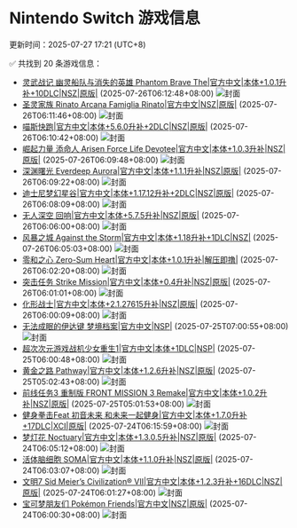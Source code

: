 # Nintendo Switch 游戏信息
更新时间：2025-07-27 17:21 (UTC+8)

✅ 共找到 20 条游戏信息：

- [灵武战记 幽灵船队与消失的英雄 Phantom Brave The|官方中文|本体+1.0.1升补+10DLC|NSZ|原版|](https://www.gamer520.com/96796.html) (2025-07-26T06:12:48+08:00)
  ![封面](https://assets.nintendo.com/image/upload/ar_16:9,c_lpad,w_1240/b_white/f_auto/q_auto/ncom/software/switch/70010000077574/8751c3672422c8b3455ae65c971e7894f5ee6730f0e8a7ae6703bee017070059)
- [圣灵家族 Rinato Arcana Famiglia Rinato|官方中文|NSZ|原版|](https://www.gamer520.com/96794.html) (2025-07-26T06:11:46+08:00)
  ![封面](https://assets.nintendo.com/image/upload/ar_16:9,c_lpad,w_1240/b_white/f_auto/q_auto/ncom/software/switch/70010000089529/768e4a578c15476feeafccbf87089ca66a7138b8a0c26c974d50c578a0a5ab03)
- [喵斯快跑|官方中文|本体+5.6.0升补+2DLC|NSZ|原版|](https://www.gamer520.com/6990.html) (2025-07-26T06:10:42+08:00)
  ![封面](https://shared.cdn.queniuqe.com/store_item_assets/steam/apps/1055810/capsule_616x353.jpg?t=1657533782)
- [崛起力量 添命人 Arisen Force Life Devotee|官方中文|本体+1.0.3升补|NSZ|原版|](https://www.gamer520.com/94947.html) (2025-07-26T06:09:48+08:00)
  ![封面](https://ig.2468c.com/2024/11/30/d2a17562d9c48.jpg)
- [深渊曙光 Everdeep Aurora|官方中文|本体+1.1.1升补|NSZ|原版|](https://www.gamer520.com/96799.html) (2025-07-26T06:09:22+08:00)
  ![封面](https://shared.cdn.queniuqe.com/store_item_assets/steam/apps/2251400/3a727123ffb3a92b0c734a84c5802a263891734a/capsule_616x353.jpg?t=1752155773)
- [迪士尼梦幻星谷|官方中文|本体+1.17.12升补+2DLC|NSZ|原版|](https://www.gamer520.com/41011.html) (2025-07-26T06:08:09+08:00)
  ![封面](https://shared.cdn.queniuqe.com/store_item_assets/steam/apps/1401590/capsule_616x353.jpg?t=1689883856)
- [无人深空 回响|官方中文|本体+5.7.5升补|NSZ|原版|](https://www.gamer520.com/42700.html) (2025-07-26T06:06:00+08:00)
  ![封面](https://img.3dmgame.com/uploads/images/news/20250327/1743038967_812780_jpg_r.jpg)
- [风暴之城 Against the Storm|官方中文|本体+1.18升补+1DLC|NSZ|](https://www.gamer520.com/95211.html) (2025-07-26T06:05:03+08:00)
  ![封面](https://shared.cdn.queniuqe.com/store_item_assets/steam/apps/1336490/capsule_616x353_schinese.jpg?t=1667293983)
- [零和之心 Zero-Sum Heart|官方中文|本体+1.0.1升补|解压即撸|](https://www.gamer520.com/96788.html) (2025-07-26T06:02:20+08:00)
  ![封面](https://assets.nintendo.com/image/upload/ar_16:9,c_lpad,w_1240/b_white/f_auto/q_auto/ncom/software/switch/70010000093151/c5c7babf6090218a53207bd379728590d144c40399af20de2538503df4383c93)
- [突击任务 Strike Mission|官方中文|本体+0.4升补|NSZ|原版|](https://www.gamer520.com/96786.html) (2025-07-26T06:01:01+08:00)
  ![封面](https://assets.nintendo.com/image/upload/ar_16:9,c_lpad,w_1240/b_white/f_auto/q_auto/ncom/software/switch/70010000085900/73e6edd1a63d676f5187dee7c947696fddd0d1f4c0008c1b8d77546ebbb3b4ef)
- [化形战士|官方中文|本体+2.1.27615升补|NSZ|原版|](https://www.gamer520.com/90843.html) (2025-07-26T06:00:09+08:00)
  ![封面](https://shared.cdn.queniuqe.com/store_item_assets/steam/apps/1430220/capsule_616x353_schinese.jpg?t=1719606933)
- [无法成眠的伊达键 梦境档案|官方中文|NSP|](https://www.gamer520.com/96744.html) (2025-07-25T07:00:55+08:00)
  ![封面](https://img-eshop.cdn.nintendo.net/i/58678ae3d4fa863e1df1e87b8119252c66e863c32ac8ce47e4a2e2b074ef151c.jpg?w=1000)
- [超次次元游戏战机少女重生1|官方中文|本体+1DLC|NSP|](https://www.gamer520.com/96684.html) (2025-07-25T06:00:48+08:00)
  ![封面](https://store.nintendo.com.hk/media/catalog/product/cache/3be328691086628caca32d01ffcc430a/f/e/fe91a0ba289b200604ad9901d5fbedb412af1bb4370cf6e0e04327491d9c914e.jpg)
- [黄金之路 Pathway|官方中文|本体+1.2.6升补|NSZ|原版|](https://www.gamer520.com/18829.html) (2025-07-25T05:02:43+08:00)
  ![封面](https://shared.cdn.queniuqe.com/store_item_assets/steam/apps/546430/capsule_616x353.jpg?t=1753289240)
- [前线任务3 重制版 FRONT MISSION 3 Remake|官方中文|本体+1.0.2升补|NSZ|原版|](https://www.gamer520.com/95083.html) (2025-07-25T05:01:53+08:00)
  ![封面](https://assets.nintendo.com/image/upload/f_auto/q_auto/dpr_1.5/ncom/software/switch/70010000059173/b5cbc22c8452e7d328b3e54c08a7d048faa7b87bd784a1ea64d54fc5173dd237)
- [健身拳击Feat 初音未来 和未来一起健身|官方中文|本体+1.7.0升补+17DLC|XCI|原版|](https://www.gamer520.com/73454.html) (2025-07-24T06:15:59+08:00)
  ![封面](https://ig.freer.blog/2024/03/07/ac7f9ee4b7b9d.jpg)
- [梦灯花 Noctuary|官方中文|本体+1.3.0.5升补|NSZ|原版|](https://www.gamer520.com/96650.html) (2025-07-24T06:05:12+08:00)
  ![封面](https://shared.cdn.queniuqe.com/store_item_assets/steam/apps/2143680/capsule_616x353_schinese.jpg?t=1701172317)
- [活体脑细胞 SOMA|官方中文|本体+1.1.0升补|NSZ|原版|](https://www.gamer520.com/96648.html) (2025-07-24T06:03:07+08:00)
  ![封面](https://assets.nintendo.com/image/upload/ar_16:9,c_lpad,w_1240/b_white/f_auto/q_auto/ncom/software/switch/70010000098552/6e664f321750f07c9eb462a7680bcfd391af84a07cebcc047991ec2918cf9016)
- [文明7 Sid Meier’s Civilization® VII|官方中文|本体+1.2.3升补+16DLC|NSZ|原版|](https://www.gamer520.com/95555.html) (2025-07-24T06:01:27+08:00)
  ![封面](https://shared.cdn.queniuqe.com/store_item_assets/steam/apps/1295660/capsule_616x353.jpg?t=1738771302)
- [宝可梦朋友们 Pokémon Friends|官方中文|NSZ|原版|](https://www.gamer520.com/96652.html) (2025-07-24T06:00:30+08:00)
  ![封面](https://assets.nintendo.com/image/upload/ar_16:9,c_lpad,w_1240/b_white/f_auto/q_auto/ncom/software/switch/70010000102052/73b5119303dffdc9b041a208359ae5965985a835bfc230a912cb48287bd29da0)
